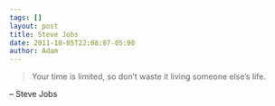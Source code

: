 ```yaml
---
tags: []
layout: post
title: Steve Jobs
date: 2011-10-05T22:08:07-05:00
author: Adam
---
```


> Your time is limited, so don’t waste it living someone else’s life.

– Steve Jobs
